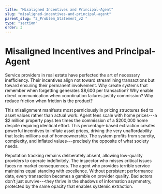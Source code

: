 ```yaml
---
title: "Misaligned Incentives and Principal-Agent"
slug: "misaligned-incentives-and-principal-agent"
parent_slug: "2_Problem_Statement_v2 "
type: "section"
order: 3
---
```


# Misaligned Incentives and Principal-Agent

Service providers in real estate have perfected the art of necessary
inefficiency. Their incentives align not toward streamlining
transactions but toward ensuring their permanent involvement. Why create
systems that remember when forgetting generates \$8,600 per transaction?
Why enable direct communication when coordination failures justify
commission? Why reduce friction when friction is the product?

This misalignment manifests most perniciously in pricing structures tied
to asset values rather than actual work. Agent fees scale with home
prices---a \$2 million property pays ten times the commission of a
\$200,000 home despite requiring identical effort. This percentage-based
extraction creates powerful incentives to inflate asset prices, driving
the very unaffordability that locks millions out of homeownership. The
system profits from scarcity, complexity, and inflated
values---precisely the opposite of what society needs.

Reputation tracking remains deliberately absent, allowing low-quality
providers to operate indefinitely. The inspector who misses critical
issues faces no market consequences. The agent who provides terrible
service maintains equal standing with excellence. Without persistent
performance data, every transaction becomes a gamble on provider
quality. Bad actors don't just survive---they thrive in the shadows of
information asymmetry, protected by the same opacity that enables
systemic extraction.
